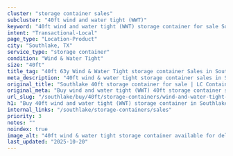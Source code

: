 ```yaml
---
cluster: "storage container sales"
subcluster: "40ft wind and water tight (WWT)"
keyword: "40ft wind and water tight (WWT) storage container for sale Southlake, TX"
intent: "Transactional-Local"
page_type: "Location-Product"
city: "Southlake, TX"
service_type: "storage container"
condition: "Wind & Water Tight"
size: "40ft"
title_tag: "40ft 63y Wind & Water Tight storage container Sales in Southlake | LC Container"
meta_description: "40ft wind & water tight storage container sales in Southlake. Fast delivery, competitive pricing. Serving storage containers area. Quote ID: PIO. Call (214) 524-4168 for your free quote today."
original_title: "Southlake 40ft storage container for sale | LC Container"
original_meta: "Buy wind and water tight (WWT) 40ft storage container sale with local delivery in Southlake, TX. LC Container — local Since 2003. Request a fast quote today."
url_slug: "/southlake/buy/40ft/storage-containers/wind-and-water-tight-wwt"
h1: "Buy 40ft wind and water tight (WWT) storage container in Southlake"
internal_links: "/southlake/storage-containers/sales"
priority: 3
notes: ""
noindex: true
image_alt: "40ft wind & water tight storage container available for delivery in Southlake"
last_updated: "2025-10-20"
---
```


<!-- TODO: Add unique city/inventory copy, images, and internal links here. -->

